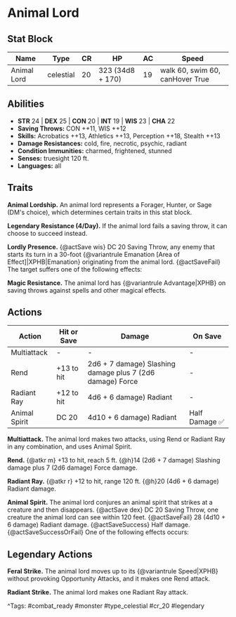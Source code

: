 # Animal Lord

## Stat Block

| Name | Type | CR | HP | AC | Speed |
|------|------|----|----|----|-------|
| Animal Lord | celestial | 20 | 323 (34d8 + 170) | 19 | walk 60, swim 60, canHover True |

## Abilities

- **STR** 24 | **DEX** 25 | **CON** 20 | **INT** 19 | **WIS** 23 | **CHA** 22
- **Saving Throws:** CON ++11, WIS ++12  
- **Skills:** Acrobatics ++13, Athletics ++13, Perception ++18, Stealth ++13  
- **Damage Resistances:** cold, fire, necrotic, psychic, radiant  
- **Condition Immunities:** charmed, frightened, stunned  
- **Senses:** truesight 120 ft.  
- **Languages:** all

## Traits

**Animal Lordship.** An animal lord represents a Forager, Hunter, or Sage (DM's choice), which determines certain traits in this stat block.

**Legendary Resistance (4/Day).** If the animal lord fails a saving throw, it can choose to succeed instead.

**Lordly Presence.** {@actSave wis} DC 20 Saving Throw, any enemy that starts its turn in a 30-foot {@variantrule Emanation [Area of Effect]|XPHB|Emanation} originating from the animal lord. {@actSaveFail} The target suffers one of the following effects:

**Magic Resistance.** The animal lord has {@variantrule Advantage|XPHB} on saving throws against spells and other magical effects.


## Actions

| Action | Hit or Save | Damage | On Save |
|--------|--------------|--------|----------|
| Multiattack | - | - | - |
| Rend | +13 to hit | 2d6 + 7 damage) Slashing damage plus 7 (2d6 damage) Force | - |
| Radiant Ray | +12 to hit | 4d6 + 6 damage) Radiant | - |
| Animal Spirit | DC 20 | 4d10 + 6 damage) Radiant | Half Damage ✅ |

**Multiattack.** The animal lord makes two attacks, using Rend or Radiant Ray in any combination, and uses Animal Spirit.

**Rend.** {@atkr m} +13 to hit, reach 5 ft. {@h}14 (2d6 + 7 damage) Slashing damage plus 7 (2d6 damage) Force damage.

**Radiant Ray.** {@atkr r} +12 to hit, range 120 ft. {@h}20 (4d6 + 6 damage) Radiant damage.

**Animal Spirit.** The animal lord conjures an animal spirit that strikes at a creature and then disappears. {@actSave dex} DC 20 Saving Throw, one creature the animal lord can see within 120 feet. {@actSaveFail} 28 (4d10 + 6 damage) Radiant damage. {@actSaveSuccess} Half damage. {@actSaveSuccessOrFail} One of the following effects occurs:

## Legendary Actions

**Feral Strike.** The animal lord moves up to its {@variantrule Speed|XPHB} without provoking Opportunity Attacks, and it makes one Rend attack.

**Radiant Strike.** The animal lord makes one Radiant Ray attack.



^Tags: #combat_ready #monster #type_celestial #cr_20 #legendary